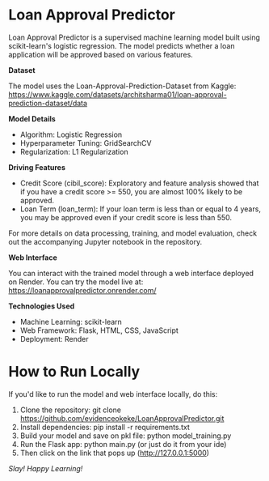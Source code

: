 # Loan Approval Predictor

Loan Approval Predictor is a supervised machine learning model built using scikit-learn's 
logistic regression. The model predicts whether a loan application will be approved based on
various features.

**Dataset**

The model uses the Loan-Approval-Prediction-Dataset from Kaggle: https://www.kaggle.com/datasets/architsharma01/loan-approval-prediction-dataset/data

**Model Details**
* Algorithm: Logistic Regression
* Hyperparameter Tuning: GridSearchCV
* Regularization: L1 Regularization

**Driving Features**
* Credit Score (cibil_score): Exploratory and feature analysis showed that if you have a credit score >= 550, 
  you are almost 100% likely to be approved.
* Loan Term (loan_term): If your loan term is less than or equal to 4 years, you may be approved
  even if your credit score is less than 550.

For more details on data processing, training, and model evaluation, check out the accompanying
Jupyter notebook in the repository.

**Web Interface**

You can interact with the trained model through a web interface deployed on Render. You can
try the model live at: https://loanapprovalpredictor.onrender.com/

**Technologies Used**
* Machine Learning: scikit-learn
* Web Framework: Flask, HTML, CSS, JavaScript
* Deployment: Render



# How to Run Locally

If you'd like to run the model and web interface locally, do this:
1. Clone the repository: git clone https://github.com/evidenceokeke/LoanApprovalPredictor.git
2. Install dependencies: pip install -r requirements.txt
3. Build your model and save on pkl file: python model_training.py
4. Run the Flask app: python main.py (or just do it from your ide)
5. Then click on the link that pops up (http://127.0.0.1:5000)

*Slay! Happy Learning!*
